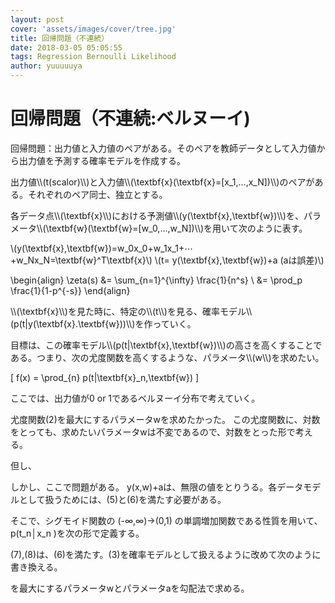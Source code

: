 ```yaml
---
layout: post
cover: 'assets/images/cover/tree.jpg'
title: 回帰問題（不連続）
date: 2018-03-05 05:05:55
tags: Regression Bernoulli Likelihood
author: yuuuuuya
---
```


<script type="text/javascript" src="https://yuuuuuya.github.io/js/MathJax/MathJax.js?config=TeX-MML-AM_HTMLorMML"></script>

<h1>回帰問題（不連続:ベルヌーイ)</h1>

<p>回帰問題：出力値と入力値のペアがある。そのペアを教師データとして入力値から出力値を予測する確率モデルを作成する。</p>
<p>出力値\\(t(scalor)\\)と入力値\\(\textbf{x}(\textbf{x}=[x_1,…,x_N])\\)のペアがある。それぞれのペア同士、独立とする。</p>
<p>各データ点\\(\textbf{x}\\)における予測値\\(y(\textbf{x},\textbf{w})\\)を、パラメータ\\(\textbf{w}(\textbf{w}=[w_0,…,w_N])\\)を用いて次のように表す。</p>

\\(y(\textbf{x},\textbf{w})=w_0x_0+w_1x_1+⋯+w_Nx_N=\textbf{w}^T\textbf{x}\\)
\\(t= y(\textbf{x},\textbf{w})+a  (aは誤差)\\)

\begin{align}
\zeta(s) &= \sum_{n=1}^{\infty} \frac{1}{n^s} \\
&= \prod_p \frac{1}{1-p^{-s}}
\end{align}

<p>\\(\textbf{x}\\)を見た時に、特定の\\(t\\)を見る、確率モデル\\(p(t|y(\textbf{x}.\textbf{w}))\\)を作っていく。</p>
<p>目標は、この確率モデル\\(p(t|\textbf{x},\textbf{w})\\)の高さを高くすることである。つまり、次の尤度関数を高くするような、パラメータ\\(w\\)を求めたい。</p>

\[
  f(x) = \prod_{n} p(t|\textbf{x}_n,\textbf{w})
\]

<p>ここでは、出力値が0 or 1であるベルヌーイ分布で考えていく。</p>
<p>尤度関数(2)を最大にするパラメータwを求めたかった。
この尤度関数に、対数をとっても、求めたいパラメータwは不変であるので、対数をとった形で考える。</p>

<p>但し、</p>

<p>しかし、ここで問題がある。
y(x,w)+aは、無限の値をとりうる。各データモデルとして扱うためには、(5)と(6)を満たす必要がある。</p>

<p>そこで、シグモイド関数の (-∞,∞)→(0,1) の単調増加関数である性質を用いて、p(t_n│x_n )を次の形で定義する。</p>
<p>(7),(8)は、(6)を満たす。(3)を確率モデルとして扱えるように改めて次のように書き換える。</p>


<p>を最大にするパラメータwとパラメータaを勾配法で求める。</p>
<p></p>
<p></p>
<p></p>
<p></p>
